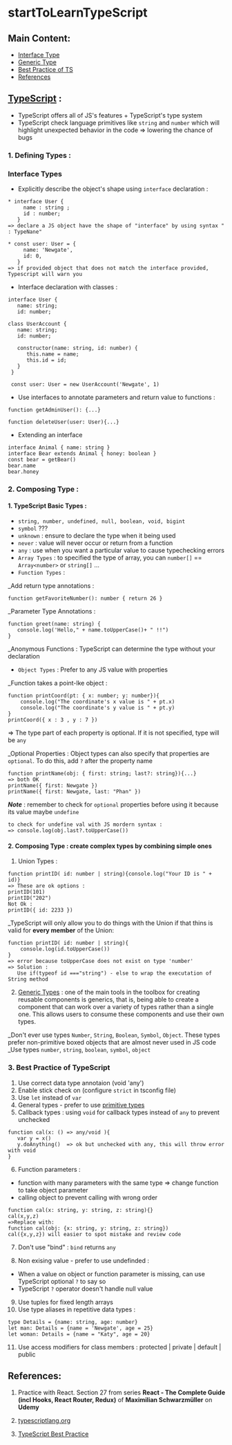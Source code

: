 # startToLearnTypeScript

## Main Content:
 * [Interface Type](https://github.com/IT-nhan326/startToLearnTypeScript/blob/main/README.md#interface-types)
 * [Generic Type](https://github.com/IT-nhan326/startToLearnTypeScript/blob/main/README.md#2-composing-type--create-complex-types-by-combining-simple-ones)
 * [Best Practice of TS](https://github.com/IT-nhan326/startToLearnTypeScript/blob/main/README.md#3-best-practice-of-typescript)
 * [References](https://github.com/IT-nhan326/startToLearnTypeScript/blob/main/README.md#references)

## [TypeScript](https://www.typescriptlang.org) : 
 * TypeScript offers all of JS's features + TypeScript's type system
 * TypeScript check language primitives like `string` and `number` which will highlight unexpected behavior in the code => lowering the chance of bugs

### 1. Defining Types :
### Interface Types
  * Explicitly describe the object's shape using `interface` declaration : 
```
* interface User { 
     name : string ; 
     id : number; 
   }
=> declare a JS object have the shape of "interface" by using syntax " : TypeNane"

* const user: User = { 
     name: 'Newgate', 
     id: 0, 
   } 
=> if provided object that does not match the interface provided, Typescript will warn you
```

  * Interface declaration with classes : 
```
interface User {
   name: string;
   id: number;
 
class UserAccount {
   name: string;
   id: number;
   
   constructor(name: string, id: number) {
      this.name = name;
      this.id = id;
   }
 }
 
 const user: User = new UserAccount('Newgate', 1)
```

 * Use interfaces to annotate parameters and return value to functions : 
```
function getAdminUser(): {...}

function deleteUser(user: User){...}
```

 * Extending an interface
```
interface Animal { name: string }
interface Bear extends Animal { honey: boolean }
const bear = getBear()
bear.name
bear.honey
```

### 2. Composing Type : 
 #### 1. TypeScript Basic Types : 
* `string, number, undefined, null, boolean, void, bigint`
* `symbol` ???
* `unknown` : ensure to declare the type when it being used
* `never` : value will never occur or return from a function
* `any` : use when you want a particular value to cause typechecking errors
* `Array Types` : to specified the type of array, you can `number[]` == `Array<number>` or `string[]` ...
* `Function Types` :

_Add return type annotations : 
```
function getFavoriteNumber(): number { return 26 }
```

_Parameter Type Annotations :  
```
function greet(name: string) {
   console.log('Hello," + name.toUpperCase()+ " !!")
}
```
_Anonymous Functions : TypeScript can determine the type without your declaration

* `Object Types` : Prefer to any JS value with properties

_Function takes a point-lke object :
```
function printCoord(pt: { x: number; y: number}){
    console.log("The coordinate's x value is " + pt.x)
    console.log("The coordinate's y value is " + pt.y)
}
printCoord({ x : 3 , y : 7 })
```
=> The type part of each property is optional. If it is not specified, type will be `any`

_Optional Properties : Object types can also specify that properties are `optional`. To do this, add `?` after the property name
```
function printName(obj: { first: string; last?: string}){...}
=> both OK
printName({ first: Newgate })
printName({ first: Newgate, last: "Phan" })
```
***Note*** : remember to check for `optional` properties before using it because its value maybe `undefine`
```
to check for undefine val with JS mordern syntax : 
=> console.log(obj.last?.toUpperCase())
```


 #### 2. Composing Type : create complex types by combining simple ones
  1. Union Types : 
```
function printID( id: number | string){console.log("Your ID is " + id)}
=> These are ok options :
printID(101)
printID("202")
Not Ok : 
printID({ id: 2233 })
```

_TypeScript will only allow you to do things with the Union if that thins is valid for **every member** of the Union:
```
function printID( id: number | string){
    console.log(id.toUpperCase())
}
=> error because toUpperCase does not exist on type 'number'
=> Solution :
   Use if(typeof id ==="string") - else to wrap the executation of String method
```

  2. [Generic Types](https://www.typescriptlang.org/docs/handbook/2/generics.html) : one of the main tools in the toolbox for creating reusable components is generics, that is, being able to create a component that can work over a variety of types rather than a single one. This allows users to consume these components and use their own types.

_Don't ever use types `Number`, `String`, `Boolean`, `Symbol`, `Object`. These types prefer non-primitive boxed objects that are almost never used in JS code
_Use types `number`, `string`, `boolean`, `symbol`, `object` 




### 3. Best Practice of TypeScript
1. Use correct data type annotaion (void 'any')
2. Enable stick check on (configure `strict` in tsconfig file)
3. Use `let` instead of `var`
4. General types - prefer to use [primitive types](https://github.com/IT-nhan326/startToLearnTypeScript/blob/main/README.md#2-composing-type--create-complex-types-by-combining-simple-ones)
5. Callback types : using `void` for callback types instead of `any` to prevent unchecked
```
function cal(x: () => any/void ){
   var y = x()
   y.doAnything()  => ok but unchecked with any, this will throw error with void
}
```
6. Function parameters :  
* function with many parameters with the same type => change function to take object parameter
* calling object to prevent calling with wrong order
```
function cal(x: string, y: string, z: string){}
cal(x,y,z)
=>Replace with:
function cal(obj: {x: string, y: string, z: string})
cal({x,y,z}) will easier to spot mistake and review code
```
7. Don't use "bind" : `bind` returns `any`

8. Non exising value - prefer to use undefinded : 
* When a value on object or function parameter is missing, can use TypeScript optional `?` to say so
* TypeScript `?` operator doesn't handle null value

9. Use tuples for fixed length arrays
10. Use type aliases in repetitive data types : 
```
type Details = {name: string, age: number}
let man: Details = {name = 'Newgate', age = 25}
let woman: Details = {name = "Katy", age = 20}
```
11. Use access modifiers for class members : protected | private | default | public


## References:
  1. Practice with React. Section 27 from series
**React - The Complete Guide (incl Hooks, React Router, Redux)** of **Maximilian Schwarzmüller** on **Udemy**

  2. [typescriptlang.org](https://www.typescriptlang.org/)
  3. [TypeScript Best Practice](https://engineering.zalando.com/posts/2019/02/typescript-best-practices.html)
